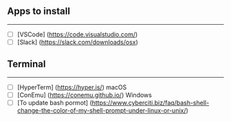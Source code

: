 ## Apps to install
___
- [ ] [VSCode] (https://code.visualstudio.com/)
- [ ] [Slack] (https://slack.com/downloads/osx)

## Terminal
___
- [ ] [HyperTerm] (https://hyper.is/) macOS
- [ ] [ConEmu] (https://conemu.github.io/) Windows
- [ ] [To update bash pormot] (https://www.cyberciti.biz/faq/bash-shell-change-the-color-of-my-shell-prompt-under-linux-or-unix/)